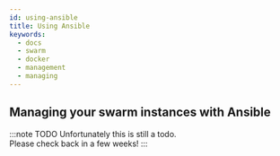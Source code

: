 ```yaml
---
id: using-ansible
title: Using Ansible
keywords:
  - docs
  - swarm
  - docker
  - management
  - managing
---
```


## Managing your swarm instances with Ansible

:::note TODO
Unfortunately this is still a todo.  
Please check back in a few weeks!
:::
